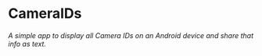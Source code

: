 # **CameraIDs**

###### A simple app to display all *Camera IDs* on an Android device and share that info as text.